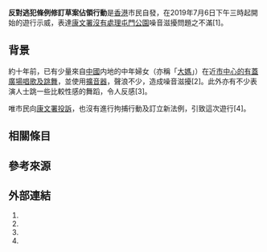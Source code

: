 **反對逃犯條例修訂草案佔領行動**是[香港](../Page/香港.md "wikilink")市民自發，在2019年7月6日下午三時起開始的遊行示威，表達[康文署沒有處理](../Page/康樂及文化事務署.md "wikilink")[屯門公園](../Page/屯門公園.md "wikilink")噪音滋擾問題之不滿\[1\]。

## 背景

約十年前，已有少量來自[中國](../Page/中國.md "wikilink")内地的中年婦女（亦稱「[大媽](https://zh.wikipedia.org/wiki/大媽 "wikilink")」）在近[市中心的有蓋廣場唱歌及跳舞](../Page/屯門市中心.md "wikilink")，並使用[擴音器](../Page/麦克风.md "wikilink")，聲浪不少，造成噪音滋擾\[2\]。此外亦有不少表演人士跳一些比較性感的舞蹈，令人反感\[3\]。

唯市民向[康文署投訴](../Page/康樂及文化事務署.md "wikilink")，也沒有進行拘捕行動及訂立新法例，引致這次遊行\[4\]。

## 相關條目

## 參考來源

## 外部連結

1.
2.
3.
4.
